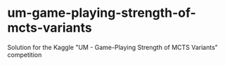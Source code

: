 # um-game-playing-strength-of-mcts-variants
Solution for the Kaggle "UM - Game-Playing Strength of MCTS Variants" competition

